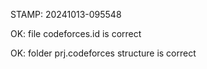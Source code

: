 STAMP: 20241013-095548
OK: file codeforces.id is correct
OK: folder prj.codeforces structure is correct
